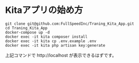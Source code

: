 # Kitaアプリの始め方

```
git clone git@github.com:FullSpeedInc/Traning_Kita_App.git
cd Traning_Kita_App
docker-compose up -d
docker exec -it kita composer install
docker exec -it kita cp .env.example .env
docker exec -it kita php artisan key:generate
```

上記コマンドで http://localhost が表示できるはずです。
